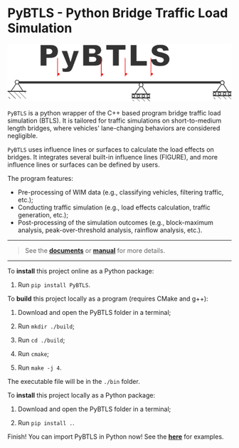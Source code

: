 # PyBTLS - Python Bridge Traffic Load Simulation

![PyBTLS logo](https://raw.githubusercontent.com/ccaprani/btls/main/docs/source/images/PyBTLS_logo.png)

`PyBTLS` is a python wrapper of the C++ based program bridge traffic load simulation (BTLS). 
It is tailored for traffic simulations on short-to-medium length bridges, where vehicles' lane-changing behaviors are considered negligible.

`PyBTLS` uses influence lines or surfaces to calculate the load effects on bridges. 
It integrates several built-in influence lines (FIGURE), and more influence lines or surfaces can be defined by users. 

The program features:

- Pre-processing of WIM data (e.g., classifying vehicles, filtering traffic, etc.); 
- Conducting traffic simulation (e.g., load effects calculation, traffic generation, etc.);
- Post-processing of the simulation outcomes (e.g., block-maximum analysis, peak-over-threshold analysis, rainflow analysis, etc.). 

---
> See the [**documents**](https://ccaprani.github.io/btls/) or [**manual**](https://raw.githubusercontent.com/ccaprani/btls/main/Manual) for more details.
---

To **install** this project online as a Python package: 

1. Run `pip install PyBTLS`. 


To **build** this project locally as a program (requires CMake and g++): 

1. Download and open the PyBTLS folder in a terminal; 

2. Run `mkdir ./build`; 

3. Run `cd ./build`; 

4. Run `cmake`;

5. Run `make -j 4`. 

The executable file will be in the `./bin` folder.


To **install** this project locally as a Python package: 

1. Download and open the PyBTLS folder in a terminal;  

2. Run `pip install .`. 


Finish! You can import PyBTLS in Python now! See the [**here**](https://raw.githubusercontent.com/ccaprani/btls/main/docs/source/notebooks) for examples. 

